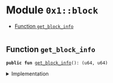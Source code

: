 
<a id="0x1_block"></a>

# Module `0x1::block`



-  [Function `get_block_info`](#0x1_block_get_block_info)


<pre><code></code></pre>



<a id="0x1_block_get_block_info"></a>

## Function `get_block_info`



<pre><code><b>public</b> <b>fun</b> <a href="block.md#0x1_block_get_block_info">get_block_info</a>(): (u64, u64)
</code></pre>



<details>
<summary>Implementation</summary>


<pre><code><b>native</b> <b>public</b> <b>fun</b> <a href="block.md#0x1_block_get_block_info">get_block_info</a>(): (u64, u64);
</code></pre>



</details>
